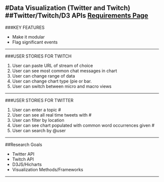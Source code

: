 #Data Visualization (Twitter and Twitch)
##Twitter/Twitch/D3 APIs
<a href="https://github.com/olitreadwell/group-project-proposals/tree/g37-q3-project-proposals">Requirements Page</a>
---
###KEY FEATURES
* Make it modular
* Flag significant events

---

###USER STORIES FOR TWITCH
1. User can paste URL of stream of choice
2. User can see most common chat messages in chart
3. User can change range of data
4. User can change chart type (pie or bar.
5. User can switch between micro and macro views

---

###USER STORIES FOR TWITTER
1. User can enter a topic #
2. User can see all real time tweets with #
3. User can filter by location
4. User can see chart populated with common word occurrences given #
5. User can search by @user

---

##Research Goals
* Twitter API
* Twitch API
* D3JS/Hicharts
* Visualization Methods/Frameworks

---

